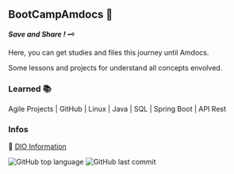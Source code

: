 ## BootCampAmdocs :clap:

**_Save and Share !_** :old_key:

Here, you can get studies and files this journey until Amdocs.

Some lessons and projects for understand all concepts envolved.

### Learned :books:
Agile Projects | GitHub | Linux | Java | SQL | Spring Boot | API Rest

### Infos 

:link: [DIO Information](https://www.dio.me/bootcamp/amdocs-java-developer?utm_source=pr-bc-amdocs-java-developer&utm_medium=pay&utm_campaign=amdocs)

![GitHub top language](https://img.shields.io/github/languages/top/marcelo-abrahao/BootCampAmdocs)
![GitHub last commit](https://img.shields.io/github/last-commit/marcelo-abrahao/BootCampAmdocs)
